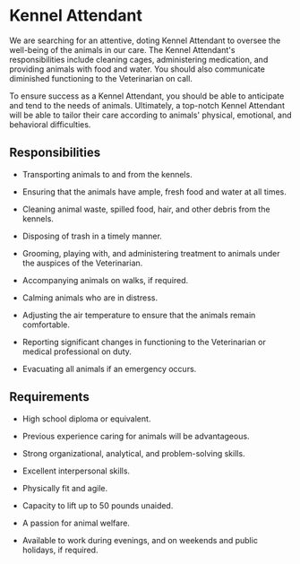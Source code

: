 # Kennel Attendant

We are searching for an attentive, doting Kennel Attendant to oversee the well-being of the animals in our care. The Kennel Attendant's responsibilities include cleaning cages, administering medication, and providing animals with food and water. You should also communicate diminished functioning to the Veterinarian on call.

To ensure success as a Kennel Attendant, you should be able to anticipate and tend to the needs of animals. Ultimately, a top-notch Kennel Attendant will be able to tailor their care according to animals' physical, emotional, and behavioral difficulties.

## Responsibilities

* Transporting animals to and from the kennels.

* Ensuring that the animals have ample, fresh food and water at all times.

* Cleaning animal waste, spilled food, hair, and other debris from the kennels.

* Disposing of trash in a timely manner.

* Grooming, playing with, and administering treatment to animals under the auspices of the Veterinarian.

* Accompanying animals on walks, if required.

* Calming animals who are in distress.

* Adjusting the air temperature to ensure that the animals remain comfortable.

* Reporting significant changes in functioning to the Veterinarian or medical professional on duty.

* Evacuating all animals if an emergency occurs.

## Requirements

* High school diploma or equivalent.

* Previous experience caring for animals will be advantageous.

* Strong organizational, analytical, and problem-solving skills.

* Excellent interpersonal skills.

* Physically fit and agile.

* Capacity to lift up to 50 pounds unaided.

* A passion for animal welfare.

* Available to work during evenings, and on weekends and public holidays, if required.

